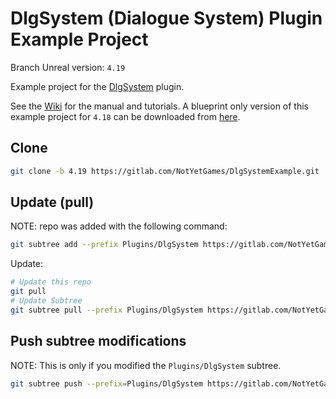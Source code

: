 # DlgSystem (Dialogue System) Plugin Example Project

Branch Unreal version: `4.19`

Example project for the [DlgSystem](https://gitlab.com/NotYetGames/DlgSystem) plugin.

See the [Wiki](https://gitlab.com/NotYetGames/DlgSystem/wikis/home) for the manual and tutorials.
A blueprint only version of this example project for `4.18` can be downloaded from [here](https://www.dropbox.com/s/b946mre9zw5mlx7/DlgExampleBP.zip?dl=0).

## Clone
```sh
git clone -b 4.19 https://gitlab.com/NotYetGames/DlgSystemExample.git
```

## Update (pull) 
NOTE: repo was added with the following command:
```sh
git subtree add --prefix Plugins/DlgSystem https://gitlab.com/NotYetGames/DlgSystem.git master --squash
```

Update:
```sh
# Update this repo
git pull
# Update Subtree
git subtree pull --prefix Plugins/DlgSystem https://gitlab.com/NotYetGames/DlgSystem.git 4.19 --squash
```

## Push subtree modifications
NOTE: This is only if you modified the `Plugins/DlgSystem` subtree.
```sh
git subtree push --prefix=Plugins/DlgSystem https://gitlab.com/NotYetGames/DlgSystem.git 4.19
```
